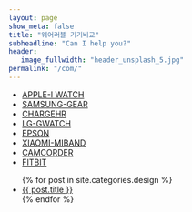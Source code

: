 ```yaml
---
layout: page
show_meta: false
title: "웨어러블 기기비교"
subheadline: "Can I help you?"
header:
   image_fullwidth: "header_unsplash_5.jpg"
permalink: "/com/"
---
```



- [APPLE-I WATCH](https://tjgmltmd.github.io//design/apple-i-watch/)
- [SAMSUNG-GEAR](https://tjgmltmd.github.io//design/samsung-gear/)
- [CHARGEHR](https://tjgmltmd.github.io//design/chargeHR/)
- [LG-GWATCH](https://tjgmltmd.github.io//design/lg-gwatch/)
- [EPSON](https://tjgmltmd.github.io//design/epson/)
- [XIAOMI-MIBAND](https://tjgmltmd.github.io//design/meband/)
- [CAMCORDER](https://tjgmltmd.github.io//design/camcorder/)
- [FITBIT](https://tjgmltmd.github.io//design/fitbit/)


<ul>
    {% for post in site.categories.design %}
    <li><a href="{{ site.url }}{{ post.url }}">{{ post.title }}</a></li>
    {% endfor %}
</ul>
